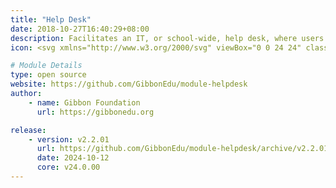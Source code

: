 ```yaml
---
title: "Help Desk"
date: 2018-10-27T16:40:29+08:00
description: Facilitates an IT, or school-wide, help desk, where users can report and track issues, whilst designated members of the community help them.
icon: <svg xmlns="http://www.w3.org/2000/svg" viewBox="0 0 24 24" class="w-8 icon-chat-group"><path class="fill-current" d="M20.3 12.04l1.01 3a1 1 0 0 1-1.26 1.27l-3.01-1a7 7 0 1 1 3.27-3.27zM11 10a1 1 0 1 0 0-2 1 1 0 0 0 0 2zm3 0a1 1 0 1 0 0-2 1 1 0 0 0 0 2zm3 0a1 1 0 1 0 0-2 1 1 0 0 0 0 2z"></path><path class="fill-primary" d="M15.88 17.8a7 7 0 0 1-8.92 2.5l-3 1.01a1 1 0 0 1-1.27-1.26l1-3.01A6.97 6.97 0 0 1 5 9.1a9 9 0 0 0 10.88 8.7z"></path></svg>

# Module Details
type: open source
website: https://github.com/GibbonEdu/module-helpdesk
author:
    - name: Gibbon Foundation
      url: https://gibbonedu.org

release:
    - version: v2.2.01
      url: https://github.com/GibbonEdu/module-helpdesk/archive/v2.2.01.zip
      date: 2024-10-12
      core: v24.0.00
---
```

